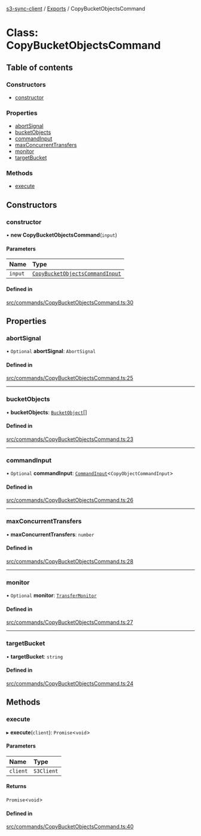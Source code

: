 [s3-sync-client](../README.md) / [Exports](../modules.md) / CopyBucketObjectsCommand

# Class: CopyBucketObjectsCommand

## Table of contents

### Constructors

- [constructor](CopyBucketObjectsCommand.md#constructor)

### Properties

- [abortSignal](CopyBucketObjectsCommand.md#abortsignal)
- [bucketObjects](CopyBucketObjectsCommand.md#bucketobjects)
- [commandInput](CopyBucketObjectsCommand.md#commandinput)
- [maxConcurrentTransfers](CopyBucketObjectsCommand.md#maxconcurrenttransfers)
- [monitor](CopyBucketObjectsCommand.md#monitor)
- [targetBucket](CopyBucketObjectsCommand.md#targetbucket)

### Methods

- [execute](CopyBucketObjectsCommand.md#execute)

## Constructors

### constructor

• **new CopyBucketObjectsCommand**(`input`)

#### Parameters

| Name | Type |
| :------ | :------ |
| `input` | [`CopyBucketObjectsCommandInput`](../modules.md#copybucketobjectscommandinput) |

#### Defined in

[src/commands/CopyBucketObjectsCommand.ts:30](https://github.com/jeanbmar/s3-sync-client/blob/3b5f6c4/src/commands/CopyBucketObjectsCommand.ts#L30)

## Properties

### abortSignal

• `Optional` **abortSignal**: `AbortSignal`

#### Defined in

[src/commands/CopyBucketObjectsCommand.ts:25](https://github.com/jeanbmar/s3-sync-client/blob/3b5f6c4/src/commands/CopyBucketObjectsCommand.ts#L25)

___

### bucketObjects

• **bucketObjects**: [`BucketObject`](BucketObject.md)[]

#### Defined in

[src/commands/CopyBucketObjectsCommand.ts:23](https://github.com/jeanbmar/s3-sync-client/blob/3b5f6c4/src/commands/CopyBucketObjectsCommand.ts#L23)

___

### commandInput

• `Optional` **commandInput**: [`CommandInput`](../modules.md#commandinput)<`CopyObjectCommandInput`\>

#### Defined in

[src/commands/CopyBucketObjectsCommand.ts:26](https://github.com/jeanbmar/s3-sync-client/blob/3b5f6c4/src/commands/CopyBucketObjectsCommand.ts#L26)

___

### maxConcurrentTransfers

• **maxConcurrentTransfers**: `number`

#### Defined in

[src/commands/CopyBucketObjectsCommand.ts:28](https://github.com/jeanbmar/s3-sync-client/blob/3b5f6c4/src/commands/CopyBucketObjectsCommand.ts#L28)

___

### monitor

• `Optional` **monitor**: [`TransferMonitor`](TransferMonitor.md)

#### Defined in

[src/commands/CopyBucketObjectsCommand.ts:27](https://github.com/jeanbmar/s3-sync-client/blob/3b5f6c4/src/commands/CopyBucketObjectsCommand.ts#L27)

___

### targetBucket

• **targetBucket**: `string`

#### Defined in

[src/commands/CopyBucketObjectsCommand.ts:24](https://github.com/jeanbmar/s3-sync-client/blob/3b5f6c4/src/commands/CopyBucketObjectsCommand.ts#L24)

## Methods

### execute

▸ **execute**(`client`): `Promise`<`void`\>

#### Parameters

| Name | Type |
| :------ | :------ |
| `client` | `S3Client` |

#### Returns

`Promise`<`void`\>

#### Defined in

[src/commands/CopyBucketObjectsCommand.ts:40](https://github.com/jeanbmar/s3-sync-client/blob/3b5f6c4/src/commands/CopyBucketObjectsCommand.ts#L40)
